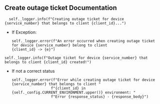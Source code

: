 ## Create outage ticket Documentation
```
  self._logger.info(f"Creating outage ticket for device {service_number} that belongs to client {client_id}...")
  ```
* If Exception:
  ```
  self._logger.error(f"An error occurred when creating outage ticket for device {service_number} belong to client 
  {client_id} -> {e}")
  ```
```
self._logger.info(f"Outage ticket for device {service_number} that belongs to client {client_id} created!")
```
* If not a correct status
  ```
  self._logger.error(f"Error while creating outage ticket for device {service_number} that belongs to client "
                    f"{client_id} in {self._config.CURRENT_ENVIRONMENT.upper()} environment: "
                    f"Error {response_status} - {response_body}")
  ```